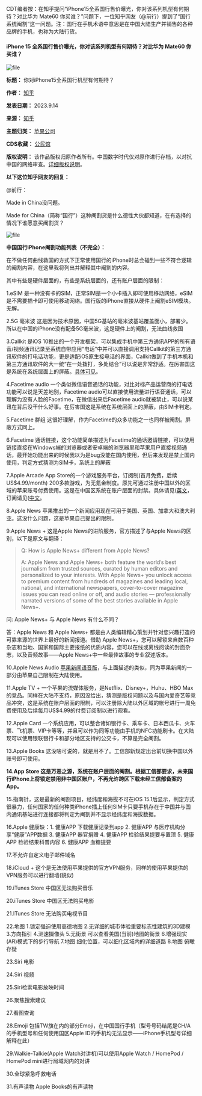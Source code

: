 CDT编者按：在知乎提问“iPhone15全系国行售价曝光，你对该系列机型有何期待？对比华为 Mate60 你买谁？”问题下，一位知乎网友（@前行）提到了“国行系统阉割”这一问题。注：国行在手机术语中意思是在中国大陆生产并销售的各种品牌的手机，也称为大陆行货。


#### iPhone 15 全系国行售价曝光，你对该系列机型有何期待？对比华为 Mate60 你买谁？


![file](https://chinadigitaltimes.net/chinese/files/2023/09/image-1694689466981.png)




**标题：** 你对iPhone15全系国行机型有何期待？  

**作者：** [知乎](https://chinadigitaltimes.net/space/知乎)  

**发表日期：** 2023.9.14  

**来源：** [知乎](https://www.zhihu.com/question/620768395)  

**主题归类：** [苹果公司](https://chinadigitaltimes.net/space/苹果公司)  

**CDS收藏：** [公民馆](https://chinadigitaltimes.net/space/%E5%85%AC%E6%B0%91%E9%A6%86)  

**版权说明：** 该作品版权归原作者所有。中国数字时代仅对原作进行存档，以对抗中国的网络审查。[详细版权说明](https://chinadigitaltimes.net/chinese/copyright)。


**以下这位知乎网友的回复：** 


@前行：


Made in China没问题。


Made for China（简称“国行”）这种阉割货是什么德性大伙都知道，在有选择的情况下谁愿意买阉割货？


![file](https://chinadigitaltimes.net/chinese/files/2023/09/image-1694688554326.png)


**中国国行iPhone阉割功能列表（不完全）：** 


在不做任何曲线救国的方式下正常使用国行的iPhone时总会碰到一些不符合逻辑的阉割内容，在这里我将列出并解释其中阉割的内容。


其中有些是硬件层面的，有些是系统层面的，还有账户层面的限制：


1.eSIM 是一种没有卡的SIM，正常SIM是一个小卡插入即可使用移动网络，eSIM是不需要插卡即可使用移动网络。国行版的iPhone直接从硬件上阉割eSIM模块。无解。


2.5G 毫米波 这是因为技术原因，中国5G基站的毫米波基站覆盖面小，部署少。所以在中国的iPhone没有配备5G毫米波，这是硬件上的阉割，无法曲线救国


3.Callkit 是iOS 10推出的一个开发框架，可以集成手机中第三方通讯APP的所有语音/视频通讯记录至系统自带应用“电话”中并可以直接调用支持Callkit的第三方通讯软件的打电话功能，更是适配iOS原生接电话的界面，Callkit做到了手机本机和第三方通讯软件的大一统“在一处拨打，多处结合”可以说是非常舒适。在厉害国这是系统在系统层面上的屏蔽。[具体可见](https://www.zhihu.com/question/58088238/answer/1135252312 "具体可见")。


4.Facetime audio 一个类似微信语音通话的功能，对比对标产品运营商的打电话功能可以说是天差地别，Facetime audio可以直接使用流量进行语音通话，可以理解为没有人脸的Facetime，在微信出来后Facetime audio就被禁止，可以说某讯在背后没干什么好事。在厉害国这是系统在系统层面上的屏蔽，由SIM卡判定。


5.Facetime 群组 这很好理解，作为Facetime的众多功能之一也同样被阉割。屏蔽方式同上。


6.Facetime 通话链接，这个功能简单描述为Facetime的通话邀请链接，可以使用链接直接在Windows端的浏览器或者安卓端的浏览器里和苹果用户直接视频通话，最开始功能出来的时候我以为是bug没能在国内使用，但后来发现是禁止国内使用，判定方式猜测为SIM卡，系统上的屏蔽


7.Apple Arcade App Store的一个游戏服务平台，订阅制(首月免费，后续US$4.99/month) 200多款游戏，为无氪金制度。原先可通过注册中国以外的区域的苹果账号付费使用。这是在中国区系统在账户层面的封禁。具体请见([英文](https://www.apple.com/apple-arcade "英文")，订阅请见([中文](https://support.apple.com/zh-cn/HT210112 "中文")。


8.Apple News 苹果推出的一个新闻应用现在可用于美国、英国、加拿大和澳大利亚。这没什么问题，这是苹果自己提出的限制。


9.Apple News + 这是Apple News的进阶服务，官方描述了与Apple News的区别，以下是原文与翻译：



> 
> Q: How is Apple News+ different from Apple News? 
> 
> 
> A: Apple News and Apple News+ both feature the world’s best journalism from trusted sources, curated by human editors and personalized to your interests. With Apple News+ you unlock access to premium content from hundreds of magazines and leading local, national, and international newspapers, cover-to-cover magazine issues you can read online or off, and audio stories — professionally narrated versions of some of the best stories available in Apple News+.
> 
> 
> 


问: Apple News+ 与 Apple News 有什么不同？


答：Apple News 和 Apple News+ 都是由人类编辑精心策划并针对您兴趣打造的可靠来源的世界上最好的新闻报道。借助 Apple News+，您可以解锁来自数百种杂志和当地、国家和国际主要报纸的优质内容，您可以在线或离线阅读的封面杂志，以及音频故事——Apple News+中一些最佳故事的专业叙述版本。


10.Apple News Audio [苹果新闻语音版](https://www.zhihu.com/search?q=%E8%8B%B9%E6%9E%9C%E6%96%B0%E9%97%BB%E8%AF%AD%E9%9F%B3%E7%89%88&search_source=Entity&hybrid_search_source=Entity&hybrid_search_extra=%7B%22sourceType%22%3A%22answer%22%2C%22sourceId%22%3A3201151272%7D)，与上面描述的类似，同为苹果新闻的一部分由苹果自己限制在大陆使用。


11.Apple TV + 一个苹果的流媒体服务，是Netflix、Disney+，Huhu、HBO Max的竞品。同样在大陆不支持，原因没给出，猜测是版权问题以及与国内爱奇艺等竞品冲突，这是系统在账户层面的限制，可以注册除大陆以外区域的帐号进行一周免费使用及后续每月US$4.99的付费订阅制以进行观看。


12.Apple Card 一个系统应用，可以整合诸如银行卡、乘车卡、日本西瓜卡、火车票、飞机票、VIP卡等等，并且可以作为同等功能由手机的NFC功能刷卡。在大陆现可以使用银联银行卡和部分地区支持的公交卡，不算是完全阉割。


13.Apple Books 这没啥可说的，就是用不了。工信部新规定出台前切换中国以外账号即可使用。


**14.App Store 这是万恶之源，系统在账户层面的阉割。根据工信部要求，未来国行iPhone上将锁定禁用非中国区账户，不再允许跨区下载未经工信部备案的App。** 


15.指南针，这是最新的阉割项目，经纬度和海拔不可在iOS 15.1后显示，判定方式很暴力，任何国家的任何种类iPhone插上任何SIM卡只要手机存在于中国并与国内通讯基站进行连接都将判定为阉割并不显示经纬度和海拔数据。


16.Apple 健康缺：1. 健康APP 下载健康记录到app 2. 健康APP 与医疗机构分享“健康”APP数据 3. 健康APP 器官捐赠 4. 健康APP 检验结果提要与置顶 5. 健康APP 检验结果科普内容 6. 健康APP 血糖提要


17.不允许自定义电子邮件域名


18.iCloud + 这个是无法使用苹果提供的官方VPN服务，同样的使用苹果提供的VPN服务可以进行翻墙(貌似)


19.iTunes Store 中国区无法购买音乐


20.iTunes Store 中国区无法购买电影


21.ITunes Store 无法购买电视节目


22.地图 1.锁定强迫使用高德地图 2.无详细的城市体验重要标志性建筑的3D建模 3.方向指引 4.测速摄像头 5.无街景 可以查看美国(当前)地图的街景 6.增强现实(AR)模式下的步行导航 7.地图 细化位置，可以细化区域内的详细道路 8.地图 俯瞰 存疑


23.Siri 电影


24.Siri 视频


25.Siri检索电影放映时间


26.聚焦搜索建议


27.看图查询


28.Emoji 包括TW旗在内的部分Emoji，在中国国行手机（型号号码结尾是CH/A 的手机型号和任何使用国区Apple ID的手机均无法显示——iPhone手机型号详细解释在此）


29.Walkie-Talkie(Apple Watch对讲机)可以使用Apple Watch / HomePod / HomePod mini进行局域网内的对讲


30.全球紧急呼救电话


31.有声读物 Apple Books的有声读物

